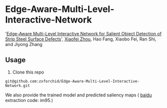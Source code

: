 # Edge-Aware-Multi-Level-Interactive-Network
'[Edge-Aware Multi-Level Interactive Network for Salient Object Detection of Strip Steel Surface Defects](https://ieeexplore.ieee.org/stamp/stamp.jsp?tp=&arnumber=9598922)', [Xiaofei Zhou](https://scholar.google.com.hk/citations?hl=zh-CN&user=2PUAFW8AAAAJ), Hao Fang, Xiaobo Fei, Ran Shi, and Jiyong Zhang

## Usage
1. Clone this repo
```
git@github.com:zxforchid/Edge-Aware-Multi-Level-Interactive-Network.git
```
We also provide the trained model and predicted saliency maps ( [baidu](https://pan.baidu.com/s/1TWQMHzeG6EQJLGAg_dNKSQ) extraction code: im95.)